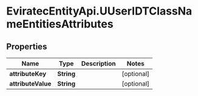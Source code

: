 # EviratecEntityApi.UUserIDTClassNameEntitiesAttributes

## Properties
Name | Type | Description | Notes
------------ | ------------- | ------------- | -------------
**attributeKey** | **String** |  | [optional] 
**attributeValue** | **String** |  | [optional] 



